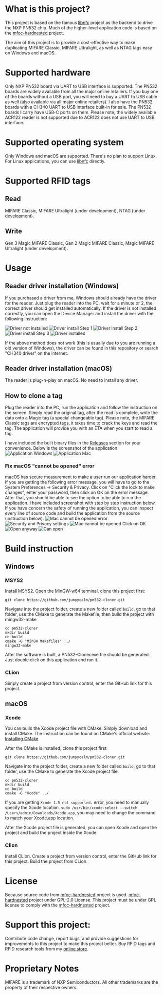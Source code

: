 # What is this project?

This project is based on the famous [libnfc](https://github.com/nfc-tools/libnfc) project as the backend to drive the NXP PN532 chip. Much of the higher-level application code is based on the [mfoc-hardnested](https://github.com/nfc-tools/mfoc-hardnested) project.

The aim of this project is to provide a cost-effective way to make duplicating MIFARE Classic, MIFARE Ultralight, as well as NTAG tags easy on Windows and macOS.

# Supported hardware

Only NXP PN532 board via UART to USB interface is supported. The PN532 boards are widely available from all the major online retailers. If you buy one of the boards without a USB port, you will need to buy a UART to USB cable as well (also available via all major online retailers). I also have the PN532 boards with a CH340 UART to USB interface built-in for sale. The PN532 boards I carry have USB-C ports on them. Please note, the widely available ACR122 reader is not supported due to ACR122 does not use UART to USB interface.

# Supported operating system

Only Windows and macOS are supported. There's no plan to support Linux. For Linux applications, you can use [libnfc](https://github.com/nfc-tools/libnfc) directly.

# Supported RFID tags
## Read
MIFARE Classic, MIFARE Ultralight (under development), NTAG (under development).
## Write
Gen 3 Magic MIFARE Classic, Gen 2 Magic MIFARE Classic, Magic MIFARE Ultralight (under development).

# Usage
## Reader driver installation (Windows)
If you purchased a driver from me, Windows should already have the driver for the reader. Just plug the reader into the PC, wait for a minute or 2, the correct driver should get installed automatically. If the driver is not installed correctly, you can open the Device Manager and install the driver with the following instruction:

![Driver not installed](image/Driver_not_installed.PNG)
![Driver install Step 1](image/Install_driver_1.PNG)
![Driver install Step 2](image/Install_driver_2.PNG)
![Driver install Step 3](image/Install_driver_3.PNG)
![Driver installed](image/Driver_installed.PNG)

If the above method does not work (this is usually due to you are running a old version of Windows), the driver can be found in this repository or search "CH340 driver" on the internet.

## Reader driver installation (macOS)
The reader is plug-n-play on macOS. No need to install any driver.

## How to clone a tag
Plug the reader into the PC, run the application and follow the instruction on the screen. Simply read the original tag, after the read is complete, write the data onto a Magic tag (a special changeable tag). Please note, the MIFARE Classic tags are encrypted tags, it takes time to crack the keys and read the tag. The application will provide you with an ETA when you start to read a tag.

I have included the built binary files in the [Releases](https://github.com/jumpycalm/pn532-cloner/releases) section for your convenience. Below is the screenshot of the application
![Application Windows](image/PN532-Cloner_Win.PNG)
![Application Mac](image/PN532-Cloner_Mac.PNG)

### Fix macOS "cannot be opened" error
macOS has secure measurement to make a user run our application harder. If you are getting the following error message, you will have to go to the System Preferences -> Security & Privacy. Click on "Click the lock to make changes", enter your password, then click on OK on the error message. After that, you should be able to see the option to be able to run the application. I have included screenshot with step by step instruction below.
If you have concern the safety of running the application, you can inspect every line of source code and build the application from the source (instruction below).
![Mac cannot be opened error](image/Mac_cannot_be_opened_error.PNG)
![Security and Privacy settings](image/Security_and_Privacy_settings.PNG)
![Mac cannot be opened Click on OK](image/Mac_cannot_be_opened_Click_on_OK.PNG)
![Open anyway](image/Open_anyway.PNG)
![Can open](image/Can_open.PNG)

# Build instruction

## Windows

### MSYS2

Install MSYS2. Open the MinGW-w64 terminal, clone this project first:
```
git clone https://github.com/jumpycalm/pn532-cloner.git
```
Navigate into the project folder, create a new folder called `build`, go to that folder, use the CMake to generate the Makefile, then build the project with mingw32-make
```
cd pn532-cloner
mkdir build
cd build
cmake -G "MinGW Makefiles" ../
mingw32-make
```
After the software is built, a PN532-Cloner.exe file should be generated. Just double click on this application and run it.

### CLion
Simply create a project from version control, enter the GitHub link for this project.

## macOS

### Xcode
You can build the Xcode project file with CMake. Simply download and install CMake. The instruction can be found on CMake's official website: [Installing CMake](https://cmake.org/install/)

After the CMake is installed, clone this project first:
```
git clone https://github.com/jumpycalm/pn532-cloner.git
```
Navigate into the project folder, create a new folder called `build`, go to that folder, use the CMake to generate the Xcode project file.
```
cd pn532-cloner
mkdir build
cd build
cmake -G "Xcode" ../
```
If you are getting `Xcode 1.5 not supported.` error, you need to manually specify the Xcode location. `sudo /usr/bin/xcode-select --switch /Users/admin/Downloads/Xcode.app`, you may need to change the command to match your Xcode.app location.

After the Xcode project file is generated, you can open Xcode and open the project and build the project inside the Xcode.

### Clion
Install CLion. Create a project from version control, enter the GitHub link for this project. Build the project from CLion.

# License

Because source code from [mfoc-hardnested](https://github.com/nfc-tools/mfoc-hardnested) project is used. [mfoc-hardnested](https://github.com/nfc-tools/mfoc-hardnested) project under GPL-2.0 License. This project must be under GPL license to comply with the [mfoc-hardnested](https://github.com/nfc-tools/mfoc-hardnested) project.

# Support this project:

Contribute code change, report bugs, and provide suggestions for improvements to this project to make this project better.
Buy RFID tags and RFID research tools from my [online store](https://www.mrkeyfob.com/collections/tags-for-rfid-research).

# Proprietary Notes

MIFARE is a trademark of NXP Semiconductors. All other trademarks are the property of their respective owners.
